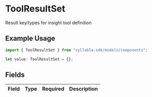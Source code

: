# ToolResultSet

Result key/types for insight tool definition

## Example Usage

```typescript
import { ToolResultSet } from "syllable-sdk/models/components";

let value: ToolResultSet = {};
```

## Fields

| Field       | Type        | Required    | Description |
| ----------- | ----------- | ----------- | ----------- |